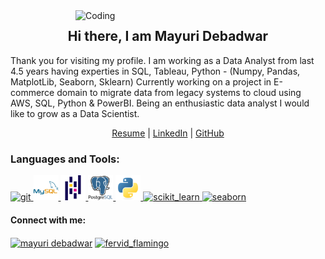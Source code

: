 <img align="right" alt="Coding" width="400" src="https://github.com/mdebadwar/portfolio/blob/master/docs/data_analyst_avtar.jfif" />

<h2 align="center">Hi there, I am Mayuri Debadwar</h2>

<p align="left">Thank you for visiting my profile. I am working as a Data Analyst from last 4.5 years having experties in SQL, Tableau, Python - (Numpy, Pandas, MatplotLib, Seaborn, Sklearn) 
Currently working on a project in E-commerce domain to migrate data from legacy systems to cloud using AWS, SQL, Python & PowerBI.
Being an enthusiastic data analyst I would like to grow as a Data Scientist.</p>

<p align="center">
  <a href="https://github.com/mdebadwar/Notes/blob/main/Mayuri_Debadwar_Resume.pdf">Resume</a> |
  <a href="https://www.linkedin.com/in/mayuri-debadwar-504b23135/">LinkedIn</a> |
  <a href="https://github.com/mdebadwar">GitHub</a>
</p>

<h3 align="left">Languages and Tools:</h3>
<p align="left"> <a href="https://git-scm.com/" target="_blank" rel="noreferrer"> <img src="https://www.vectorlogo.zone/logos/git-scm/git-scm-icon.svg" alt="git" width="40" height="40"/> </a> <a href="https://www.mysql.com/" target="_blank" rel="noreferrer"> <img src="https://raw.githubusercontent.com/devicons/devicon/master/icons/mysql/mysql-original-wordmark.svg" alt="mysql" width="40" height="40"/> </a> <a href="https://pandas.pydata.org/" target="_blank" rel="noreferrer"> <img src="https://raw.githubusercontent.com/devicons/devicon/2ae2a900d2f041da66e950e4d48052658d850630/icons/pandas/pandas-original.svg" alt="pandas" width="40" height="40"/> </a> <a href="https://www.postgresql.org" target="_blank" rel="noreferrer"> <img src="https://raw.githubusercontent.com/devicons/devicon/master/icons/postgresql/postgresql-original-wordmark.svg" alt="postgresql" width="40" height="40"/> </a> <a href="https://www.python.org" target="_blank" rel="noreferrer"> <img src="https://raw.githubusercontent.com/devicons/devicon/master/icons/python/python-original.svg" alt="python" width="40" height="40"/> </a> <a href="https://scikit-learn.org/" target="_blank" rel="noreferrer"> <img src="https://upload.wikimedia.org/wikipedia/commons/0/05/Scikit_learn_logo_small.svg" alt="scikit_learn" width="40" height="40"/> </a> <a href="https://seaborn.pydata.org/" target="_blank" rel="noreferrer"> <img src="https://seaborn.pydata.org/_images/logo-mark-lightbg.svg" alt="seaborn" width="40" height="40"/> </a> </p>

<h4 align="left">Connect with me:</h4>
<p align="left">
<a href="https://linkedin.com/in/mayuri debadwar" target="blank"><img align="center" src="https://raw.githubusercontent.com/rahuldkjain/github-profile-readme-generator/master/src/images/icons/Social/linked-in-alt.svg" alt="mayuri debadwar" height="30" width="40" /></a>
<a href="https://instagram.com/fervid_flamingo" target="blank"><img align="center" src="https://raw.githubusercontent.com/rahuldkjain/github-profile-readme-generator/master/src/images/icons/Social/instagram.svg" alt="fervid_flamingo" height="30" width="40" /></a>
</p>

